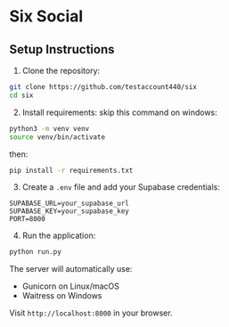 # Six Social

## Setup Instructions

1. Clone the repository:
```bash
git clone https://github.com/testaccount440/six
cd six
```

2. Install requirements:
skip this command on windows:
```bash
python3 -m venv venv
source venv/bin/activate
```
then:
```bash
pip install -r requirements.txt
```

3. Create a `.env` file and add your Supabase credentials: 
```
SUPABASE_URL=your_supabase_url
SUPABASE_KEY=your_supabase_key
PORT=8000
```

4. Run the application:
```bash
python run.py
```

The server will automatically use:
- Gunicorn on Linux/macOS
- Waitress on Windows

Visit `http://localhost:8000` in your browser.
